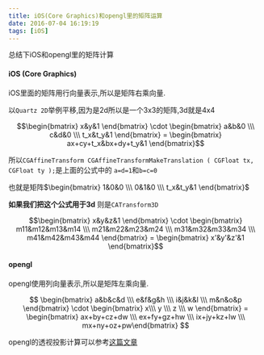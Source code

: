 ```yaml
---
title: iOS(Core Graphics)和opengl里的矩阵运算
date: 2016-07-04 16:19:19
tags: [iOS]
---
```


总结下iOS和opengl里的矩阵计算

#### iOS (Core Graphics)

iOS里面的矩阵用行向量表示,所以是矩阵右乘向量.

以`Quartz 2D`举例平移,因为是2d所以是一个3x3的矩阵,3d就是4x4

$$\begin{bmatrix} x&y&1 \end{bmatrix} \cdot  \begin{bmatrix} a&b&0 \\\ c&d&0 \\\ t_x&t_y&1 \end{bmatrix} = \begin{bmatrix} ax+cy+t_x&bx+dy+t_y&1 \end{bmatrix}$$

所以`CGAffineTransform CGAffineTransformMakeTranslation ( CGFloat tx, CGFloat ty );`是上面的公式中的
`a=d=1`和`b=c=0`

也就是矩阵$\begin{bmatrix} 1&0&0 \\\ 0&1&0 \\\ t_x&t_y&1 \end{bmatrix}$

**如果我们把这个公式用于3d** 则是`CATransform3D`

$$\begin{bmatrix} x&y&z&1 \end{bmatrix} \cdot \begin{bmatrix} m11&m12&m13&m14 \\\ m21&m22&m23&m24 \\\ m31&m32&m33&m34 \\\ m41&m42&m43&m44 \end{bmatrix} = \begin{bmatrix} x'&y'&z'&1 \end{bmatrix}$$


#### opengl

opengl使用列向量表示,所以是矩阵左乘向量.

$$
\begin{bmatrix} a&b&c&d \\\ e&f&g&h \\\ i&j&k&l \\\ m&n&o&p \end{bmatrix} \cdot \begin{bmatrix} x\\\ y \\\ z \\\ w \end{bmatrix} = \begin{bmatrix} ax+by+cz+dw \\\ ex+fy+gz+hw \\\ ix+jy+kz+lw \\\ mx+ny+oz+pw\end{bmatrix}
$$

opengl的透视投影计算可以参考[这篇文章](http://www.360doc.com/content/14/1028/10/19175681_420522154.shtml)

